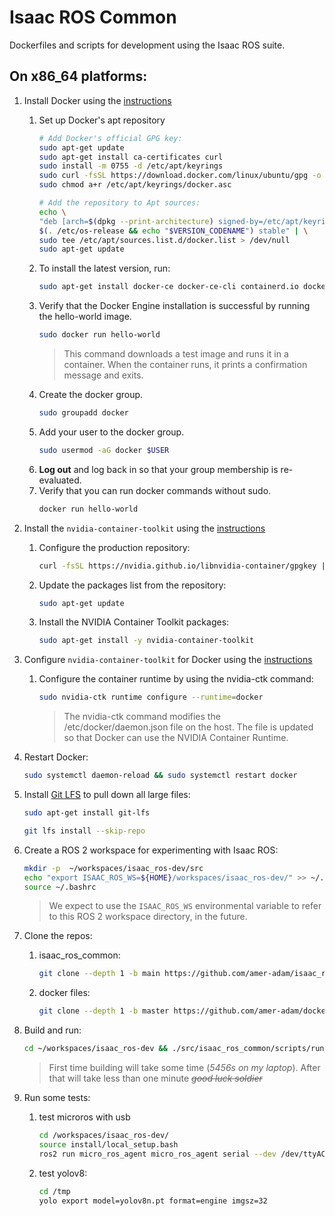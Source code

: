 # Isaac ROS Common

Dockerfiles and scripts for development using the Isaac ROS suite.

## On x86_64 platforms:
1. Install Docker using the [instructions](https://docs.docker.com/engine/install/ubuntu/#install-using-the-repository)
    1. Set up Docker's apt repository
        ```bash
        # Add Docker's official GPG key:
        sudo apt-get update
        sudo apt-get install ca-certificates curl
        sudo install -m 0755 -d /etc/apt/keyrings
        sudo curl -fsSL https://download.docker.com/linux/ubuntu/gpg -o /etc/apt/keyrings/docker.asc
        sudo chmod a+r /etc/apt/keyrings/docker.asc

        # Add the repository to Apt sources:
        echo \
        "deb [arch=$(dpkg --print-architecture) signed-by=/etc/apt/keyrings/docker.asc] https://download.docker.com/linux/ubuntu \
        $(. /etc/os-release && echo "$VERSION_CODENAME") stable" | \
        sudo tee /etc/apt/sources.list.d/docker.list > /dev/null
        sudo apt-get update
        ```
    2. To install the latest version, run:
        ```bash
        sudo apt-get install docker-ce docker-ce-cli containerd.io docker-buildx-plugin docker-compose-plugin
        ```
    3. Verify that the Docker Engine installation is successful by running the hello-world image.
        ```bash
        sudo docker run hello-world
        ```
        >This command downloads a test image and runs it in a container. When the container runs, it prints a confirmation message and exits.
    4. Create the docker group.
        ```bash
        sudo groupadd docker
        ```
    5. Add your user to the docker group.
        ```bash 
        sudo usermod -aG docker $USER
        ```
    6. **Log out** and log back in so that your group membership is re-evaluated.
    7. Verify that you can run docker commands without sudo.
        ```bash
        docker run hello-world
        ```


2. Install the ``nvidia-container-toolkit`` using the [instructions](https://docs.nvidia.com/datacenter/cloud-native/container-toolkit/latest/install-guide.html#installing-with-apt)
    1. Configure the production repository:
        ```bash
        curl -fsSL https://nvidia.github.io/libnvidia-container/gpgkey | sudo gpg --dearmor -o /usr/share/keyrings/nvidia-container-toolkit-keyring.gpg && curl -s -L https://nvidia.github.io/libnvidia-container/stable/deb/nvidia-container-toolkit.list | sed 's#deb https://#deb [signed-by=/usr/share/keyrings/nvidia-container-toolkit-keyring.gpg] https://#g' | sudo tee /etc/apt/sources.list.d/nvidia-container-toolkit.list
        ```

    2. Update the packages list from the repository:
        ```bash
        sudo apt-get update
        ```

    3. Install the NVIDIA Container Toolkit packages:
        ```bash
        sudo apt-get install -y nvidia-container-toolkit
        ```

3. Configure ``nvidia-container-toolkit`` for Docker using the [instructions](https://docs.nvidia.com/datacenter/cloud-native/container-toolkit/latest/install-guide.html#configuring-docker)
    1. Configure the container runtime by using the nvidia-ctk command:
        ```bash
        sudo nvidia-ctk runtime configure --runtime=docker
        ```
        > The nvidia-ctk command modifies the /etc/docker/daemon.json file on the host. The file is updated so that Docker can use the NVIDIA Container Runtime.


4. Restart Docker:
   ```bash
   sudo systemctl daemon-reload && sudo systemctl restart docker
   ```

5. Install [Git LFS](https://git-lfs.github.com/) to pull down all large files:
      ```bash
      sudo apt-get install git-lfs
      ```
      ```bash
      git lfs install --skip-repo
      ```

6. Create a ROS 2 workspace for experimenting with Isaac ROS:
    ```bash
    mkdir -p  ~/workspaces/isaac_ros-dev/src
    echo "export ISAAC_ROS_WS=${HOME}/workspaces/isaac_ros-dev/" >> ~/.bashrc
    source ~/.bashrc
    ```
    > We expect to use the ``ISAAC_ROS_WS`` environmental variable to refer to this ROS 2 workspace directory, in the future.

7. Clone the repos:
    1. isaac_ros_common:
        ```bash
        git clone --depth 1 -b main https://github.com/amer-adam/isaac_ros_common.git ~/workspaces/isaac_ros-dev/src/isaac_ros_common
        ```
    2. docker files:
        ```bash
        git clone --depth 1 -b master https://github.com/amer-adam/docker.git ~/workspaces/isaac_ros-dev/src/docker
        ```

8. Build and run:
    ```bash
    cd ~/workspaces/isaac_ros-dev && ./src/isaac_ros_common/scripts/run_dev.sh
    ```
    > First time building will take some time (_5456s on my laptop_). After that will take less than one minute
    > _~~good luck soldier~~_

9. Run some tests:
    1. test microros with usb 
        ```bash
        cd /workspaces/isaac_ros-dev/
        source install/local_setup.bash 
        ros2 run micro_ros_agent micro_ros_agent serial --dev /dev/ttyACM0 -v6
        ```
    1. test yolov8:
        ```bash
        cd /tmp
        yolo export model=yolov8n.pt format=engine imgsz=32
        ```